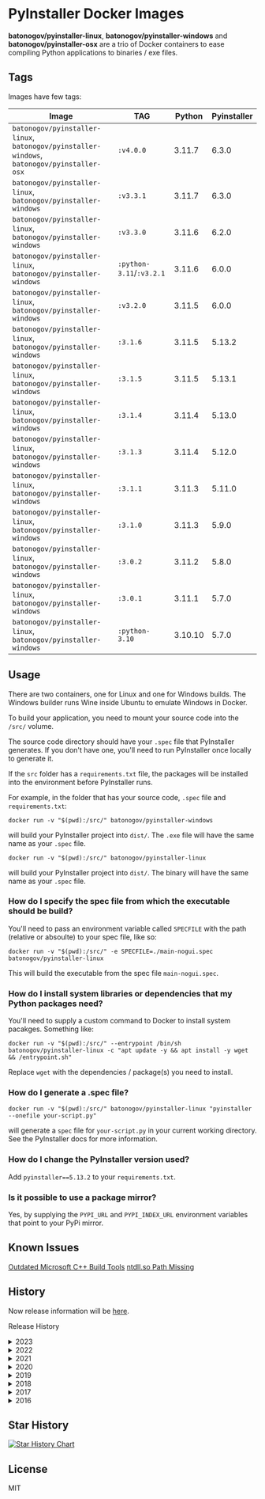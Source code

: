 # PyInstaller Docker Images

**batonogov/pyinstaller-linux**, **batonogov/pyinstaller-windows** and **batonogov/pyinstaller-osx**
are a trio of Docker containers to ease compiling Python applications to binaries / exe files.

## Tags

Images have few tags:

| Image                                                                                        | TAG                      | Python  | Pyinstaller |
| -------------------------------------------------------------------------------------------- | ------------------------ | ------- | ----------- |
| `batonogov/pyinstaller-linux`, `batonogov/pyinstaller-windows`, `batonogov/pyinstaller-osx`  | `:v4.0.0`                | 3.11.7  | 6.3.0       |
| `batonogov/pyinstaller-linux`, `batonogov/pyinstaller-windows`                               | `:v3.3.1`                | 3.11.7  | 6.3.0       |
| `batonogov/pyinstaller-linux`, `batonogov/pyinstaller-windows`                               | `:v3.3.0`                | 3.11.6  | 6.2.0       |
| `batonogov/pyinstaller-linux`, `batonogov/pyinstaller-windows`                               | `:python-3.11`/`:v3.2.1` | 3.11.6  | 6.0.0       |
| `batonogov/pyinstaller-linux`, `batonogov/pyinstaller-windows`                               | `:v3.2.0`                | 3.11.5  | 6.0.0       |
| `batonogov/pyinstaller-linux`, `batonogov/pyinstaller-windows`                               | `:3.1.6`                 | 3.11.5  | 5.13.2      |
| `batonogov/pyinstaller-linux`, `batonogov/pyinstaller-windows`                               | `:3.1.5`                 | 3.11.5  | 5.13.1      |
| `batonogov/pyinstaller-linux`, `batonogov/pyinstaller-windows`                               | `:3.1.4`                 | 3.11.4  | 5.13.0      |
| `batonogov/pyinstaller-linux`, `batonogov/pyinstaller-windows`                               | `:3.1.3`                 | 3.11.4  | 5.12.0      |
| `batonogov/pyinstaller-linux`, `batonogov/pyinstaller-windows`                               | `:3.1.1`                 | 3.11.3  | 5.11.0      |
| `batonogov/pyinstaller-linux`, `batonogov/pyinstaller-windows`                               | `:3.1.0`                 | 3.11.3  | 5.9.0       |
| `batonogov/pyinstaller-linux`, `batonogov/pyinstaller-windows`                               | `:3.0.2`                 | 3.11.2  | 5.8.0       |
| `batonogov/pyinstaller-linux`, `batonogov/pyinstaller-windows`                               | `:3.0.1`                 | 3.11.1  | 5.7.0       |
| `batonogov/pyinstaller-linux`, `batonogov/pyinstaller-windows`                               | `:python-3.10`           | 3.10.10 | 5.7.0       |

## Usage

There are two containers, one for Linux and one for Windows builds. The Windows builder runs Wine inside Ubuntu to emulate Windows in Docker.

To build your application, you need to mount your source code into the `/src/` volume.

The source code directory should have your `.spec` file that PyInstaller generates. If you don't have one, you'll need to run PyInstaller once locally to generate it.

If the `src` folder has a `requirements.txt` file, the packages will be installed into the environment before PyInstaller runs.

For example, in the folder that has your source code, `.spec` file and `requirements.txt`:

```console
docker run -v "$(pwd):/src/" batonogov/pyinstaller-windows
```

will build your PyInstaller project into `dist/`. The `.exe` file will have the same name as your `.spec` file.

```console
docker run -v "$(pwd):/src/" batonogov/pyinstaller-linux
```

will build your PyInstaller project into `dist/`. The binary will have the same name as your `.spec` file.
### How do I specify the spec file from which the executable should be build?

You'll need to pass an environment variable called `SPECFILE` with the path (relative or absoulte) to your spec file, like so:

```console
docker run -v "$(pwd):/src/" -e SPECFILE=./main-nogui.spec batonogov/pyinstaller-linux
```

This will build the executable from the spec file `main-nogui.spec`.

### How do I install system libraries or dependencies that my Python packages need?

You'll need to supply a custom command to Docker to install system pacakges. Something like:

```console
docker run -v "$(pwd):/src/" --entrypoint /bin/sh batonogov/pyinstaller-linux -c "apt update -y && apt install -y wget && /entrypoint.sh"
```

Replace `wget` with the dependencies / package(s) you need to install.

### How do I generate a .spec file?

`docker run -v "$(pwd):/src/" batonogov/pyinstaller-linux "pyinstaller --onefile your-script.py"`

will generate a `spec` file for `your-script.py` in your current working directory. See the PyInstaller docs for more information.

### How do I change the PyInstaller version used?

Add `pyinstaller==5.13.2` to your `requirements.txt`.

### Is it possible to use a package mirror?

Yes, by supplying the `PYPI_URL` and `PYPI_INDEX_URL` environment variables that point to your PyPi mirror.

## Known Issues

[Outdated Microsoft C++ Build Tools](https://github.com/batonogov/docker-pyinstaller/issues/11)
[ntdll.so Path Missing](https://github.com/batonogov/docker-pyinstaller/issues/23)

## History

Now release information will be [here](https://github.com/batonogov/docker-pyinstaller/releases).

Release History

<details>
  <summary>2023</summary>

### [3.1.0] - 08.04.2023

- Linux container now uses Python base image
- Updated Pyintaller 5.8.0 -> 5.9.0
- Updated Python 3.11.2 -> 3.11.3

#### [3.0.2] - 13.02.2023

- Updated Python 3.11.1 -> 3.11.2
- Updated Ubuntu 20.04 -> 22.04 for windows
- Updated Pyintaller 5.7.0 -> 5.8.0

#### [3.0.1] - 24.01.2023

- New GitHub CI
- Added arm64 architecture in linux images

#### [3.0.0] - 01.01.2023

- Semver now
- Updated Pyintaller 5.5.0 -> 5.7.0
- Updated Python 3.10.8 -> 3.11.1

</details>

<details>
  <summary>2022</summary>

#### [2.9] - 2022-10-21

- Python is compiled from sources
- Updated GitHub Actions (testing the image before push)
- Removed OpenSSL
- Updated Python 3.10.6 -> 3.10.8
- Updated Pyintaller 5.3.0 -> 5.5.0
- Optimized Dockerfiles

#### [2.8] - 2022-08-11

- Updated OpenSSL 1.1.1p -> 1.1.1q
- Updated Pyinstaler 5.2.0 -> 5.3.0
- Updated Python 3.10.5 -> 3.10.6

#### [2.7] - 2022-07-10

- Updated Python 3.10.4 -> 3.10.5
- Updated OpenSSL 1.1.1o -> 1.1.1p
- Updated Pyinstaler 5.1.0 -> 5.2.0

#### [2.6] - 2022-05-18

- Updated Pyinstaler 4.10 -> 5.1.0
- Updated OpenSSL 1.1.1n -> 1.1.1o

#### [2.5] - 2022-04-15

- Updated Ubuntu 20.04 -> 22.04 for amd64
- Updated Python 3.10.1 -> 3.10.4
- Updated Pyinstaler 4.7.0 -> 4.10
- Updated OpenSSL 1.1.1m -> 1.1.1n

</details>

<details>
  <summary>2021</summary>

#### [2.4] - 2021-12-23

- Updated Python 3.10.0 -> 3.10.1
- Updated OpenSSL 1.1.1l -> 1.1.1m

#### [2.3] - 2021-11-14

- Updated Python 3.9.7 -> 3.10.0
- Updated Pyinstaler 4.5.1 -> 4.7.0

#### [2.2] - 2021-10-16

- Updated Ubuntu 12.04 -> 20.04 for amd64
- Updated openssl 1.0.2u -> 1.1.1l for amd64
- Deleted Python 2 Dockerfiles
- Deleted 32 bit Dockerfiles

#### [2.1] - 2021-09-24

- Updated Ubuntu 16.04 -> 20.04 for win64 and win32
- Updated PyInstaller 4.2 -> 4.5.1
- Updated Python 3.9.5 -> 3.9.7

#### [2.0] - 2021-03-11

- Drop support for Python 2.7
- Updated Python 3 to version 3.9
- Updated PyInstaller to version 4.2

</details>

<details>
  <summary>2020</summary>

#### [1.9] - 2020-01-14

- Added a 32bit package, thank you @danielguardicore
- Updated PyInstaller to version 3.6

</details>

<details>
  <summary>2019</summary>

#### [1.8] - 2019-01-15

- Build using an older version of glibc to improve compatibility, thank you @itouch5000
- Updated PyInstaller to version 3.4

</details>

<details>
  <summary>2018</summary>

#### [1.7] - 2018-10-02

Bumped Python version to 3.6 on Linux, thank you @itouch5000

</details>

<details>
  <summary>2017</summary>

#### [1.6] - 2017-11-06

Added Python 3.6 on Windows, thanks to @jameshilliard

#### [1.5] - 2017-09-29

Changed the default PyInstaller version to 3.3

#### [1.4] - 2017-01-26

Fixed bug with concatenated commands in entrypoint arguments, thanks to @alph4

#### [1.3] - 2017-01-23

Upgraded PyInstaller to version 3.2.1.
Thanks to @bmustiata for contributing:

- Custom PyPi URLs
- No longer need to supply a requirements.txt file if your project doesn't need it
- PyInstaller can be called directly, for e.g to generate a spec file

</details>

<details>
  <summary>2016</summary>

#### [1.2] - 2016-12-13

Added Python 3.5 on Windows, thanks (again) to @bmustiata

#### [1.1] - 2016-12-13

Added Python 3.4 on Windows, thanks to @bmustiata

#### [1.0] - 2016-08-26

First release, works.

</details>

## Star History

[![Star History Chart](https://api.star-history.com/svg?repos=batonogov/docker-pyinstaller&type=Date)](https://star-history.com/#batonogov/docker-pyinstaller&Date)

## License

MIT
